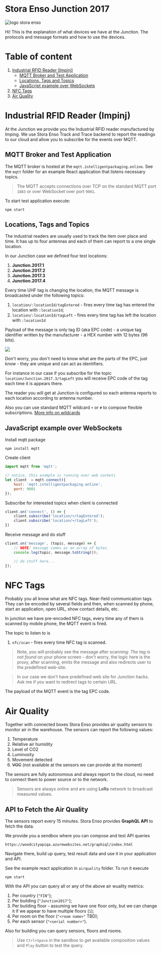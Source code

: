 # Stora Enso Junction 2017

![logo stora enso](https://res.cloudinary.com/stora-enso-oyj/image/upload/w_150/v1509270350/2RMlMCWY_1_hw4eey.jpg)

Hi! This is the explanation of what devices we have at the Junction. The protocols and message formats and how to use the devices.

# Table of content

1. [Industrial RFID Reader (Impinj)](#ndustrial-rfid-reader-impinj)
    - [MQTT Broker and Test Application](#mqtt-broker-and-test-application)
    - [Locations, Tags and Topics](#locations-tags-and-topics)
    - [JavaScript example over WebSockets](#javascript-example-over-websocket)
2. [NFC Tags](#nfc-tags)
3. [Air Quality](#air-quality)

# Industrial RFID Reader (Impinj)

At the Junction we provide you the Industrial RFID reader manufactured by Imping. We use Stora Enso Track and Trace backend to report the readings to our cloud and allow you to subscribe for the events over MQTT.

## MQTT Broker and Test Application 

The MQTT broker is hosted at the `mqtt.intelligentpackaging.online`. See the `mqtt` folder for an example React application that listens necessary topics.

> The MQTT accepts connections over TCP on the standard MQTT port `1883` or over WebSocket over port `9001`.

To start test application execute:

```
npm start
```
## Locations, Tags and Topics 

The industrial readers are usually used to track the item over place and time. It has up to four antennas and each of them can report to a one single location.

In our Junction case we defined four test locations:

1. **Junction.2017.1**
1. **Junction.2017.2**
1. **Junction.2017.3**
1. **Junction.2017.4**

Every time UHF tag is changing the location, the MQTT message is broadcasted under the following topics:

1. `location/:locationId/tagEntered` - fires every time tag has entered the location with `:locationId`;
2. `location/:locationId/tagLeft` - fires every time tag has left the location with `:locationId`

Payload of the message is only tag ID (aka EPC code) - a unique tag identifier written by the manufacturer - a HEX number with 12 bytes (96 bits).

![](https://res.cloudinary.com/stora-enso-oyj/image/upload/v1511201030/16814_1_n9ehhn.jpg)

Don't worry, you don't need to know what are the parts of the EPC, just know - they are unique and can act as identifiers.

For instance in our case if you subscribe for the topic `location/Junction.2017.3/tagLeft` you will receive EPC code of the tag each time it is appears there.

The reader you will get at Junction is configured so each antenna reports to each location according to antenna number.

Also you can use standard MQTT wildcard `+` or `#` to compose flexible subscriptions. [More info on wildcards](https://www.hivemq.com/blog/mqtt-essentials-part-5-mqtt-topics-best-practices)

## JavaScript example over WebSockets

Install mqtt package

```
npm install mqtt
```

Create client

```js
import mqtt from 'mqtt';

// notice, this example is running over web sockets
let client  = mqtt.connect({
    host: 'mqtt.intelligentpackaging.online',
    port: 9001
});
```

Subscribe for interested topics when client is connected

```js
client.on('connect', () => {
    client.subscribe('location/+/tagEntered');
    client.subscribe('location/+/tagLeft');
})
```

Receive message and do stuff

```js
client.on('message', (topic, message) => {
    // NOTE! message comes as an array of bytes.
    console.log(topic, message.toString());

    // do stuff here...
});
```
# NFC Tags

Probably you all know what are NFC tags. Near-field communication tags. They can be encoded by several fields and then, when scanned by phone, start an application, open URL, show contact details, etc.

In junction we have pre-encoded NFC tags, every time any of them is scanned by mobile phone, the MQTT event is fired.

The topic to listen to is

1. `nfc/scan` - fires every time NFC tag is scanned.

> Note, you will probably see the message after scanning: _The tag is not found_ on your phone screen - don't worry, the logic here is the proxy, after scanning, emits the message and also redirects user to the predefined web-site.

> In our case we don't have predefined web site for Junction hacks. Ask me if you want to redirect tags to certain URL.

The payload of the MQTT event is the tag EPC code.

# Air Quality

Together with connected boxes Stora Enso provides air quality sensors to monitor air in the warehouse. The sensors can report the following values:

1. Temperature
2. Relative air humidity
3. Level of CO2
4. Luminosity
5. Movement detected
6. ~~VOC~~ (not available at the sensors we can provide at the moment)

The sensors are fully autonomous and always report to the cloud, no need to connect them to power source or to the network.

>Sensors are always online and are using **LoRa** network to broadcast measured values.

## API to Fetch the Air Quality

The sensors report every 15 minutes. Stora Enso provides **GraphQL API** to fetch the data.

We provide you a sendbox where you can compose and test API queries

```
https://woodcityapiqa.azurewebsites.net/graphiql/index.html
``` 
Navigate there, build up query, test result data and use it in your application and API.

See the example react application in `airquality` folder. To run it execute

```
npm start
```

With the API you can query all or any of the above air wuality metrics:

1. Per country (`"FIN"`);
2. Per building (`"Junction2017"`);
3. Per building floor - assuming we have one floor only, but we can change it if we appear to have multiple floors (`1`);
4. Per room on the floor (`"<room name>"` TBD);
5. Per each sensor (`"<serial number>"`).

Also for building you can query sensors, floors and rooms.

> Use `Ctrl+Space` in the sandbox to get available composition values and `Play` button to test the query.